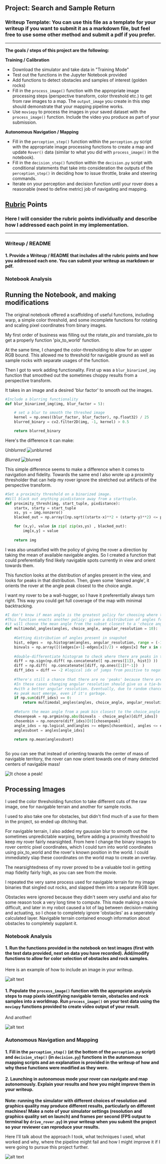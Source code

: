 ## Project: Search and Sample Return
### Writeup Template: You can use this file as a template for your writeup if you want to submit it as a markdown file, but feel free to use some other method and submit a pdf if you prefer.

---


**The goals / steps of this project are the following:**  

**Training / Calibration**  

* Download the simulator and take data in "Training Mode"
* Test out the functions in the Jupyter Notebook provided
* Add functions to detect obstacles and samples of interest (golden rocks)
* Fill in the `process_image()` function with the appropriate image processing steps (perspective transform, color threshold etc.) to get from raw images to a map.  The `output_image` you create in this step should demonstrate that your mapping pipeline works.
* Use `moviepy` to process the images in your saved dataset with the `process_image()` function.  Include the video you produce as part of your submission.

**Autonomous Navigation / Mapping**

* Fill in the `perception_step()` function within the `perception.py` script with the appropriate image processing functions to create a map and update `Rover()` data (similar to what you did with `process_image()` in the notebook). 
* Fill in the `decision_step()` function within the `decision.py` script with conditional statements that take into consideration the outputs of the `perception_step()` in deciding how to issue throttle, brake and steering commands. 
* Iterate on your perception and decision function until your rover does a reasonable (need to define metric) job of navigating and mapping.  

[//]: # (Image References)

[image1]: ./misc/rover_image.jpg
[image2]: ./calibration_images/example_grid1.jpg
[image3]: ./calibration_images/example_rock1.jpg
[fig1]: ./misc/fig1.png
[fig2]: ./misc/fig2.png
[fig3]: ./misc/fig3.png

## [Rubric](https://review.udacity.com/#!/rubrics/916/view) Points
### Here I will consider the rubric points individually and describe how I addressed each point in my implementation.  

---
### Writeup / README

#### 1. Provide a Writeup / README that includes all the rubric points and how you addressed each one.  You can submit your writeup as markdown or pdf.  

### Notebook Analysis

## Running the Notebook, and making modifications

The original notebook offered a scaffolding of useful functions, including warp, a simple color threshold, and some incomplete functions for rotating and scaling pixel coordinates from binary images.

My first order of business was filling out the rotate_pix and translate_pix to get a properly function 'pix_to_world' function.

At the same time, I changed the color-thresholding to allow for an upper RGB bound. This allowed me to threshold for navigable ground as well as sample rocks with separate usages of the function.

Then I got to work adding functionality. First up was a `blur_binarized_img` function that smoothed out the sometimes choppy results from a perspective transform.

It takes in an image and a desired 'blur factor' to smooth out the images.

```python
#Include a blurring functionality
def blur_binarized_img(img, blur_factor = 5):

    # set a blur to smooth the threshed image
    kernel = np.ones((blur_factor, blur_factor), np.float32) / 25
    blurred_binary = cv2.filter2D(img, -1, kernel) > 0.5

    return blurred_binary
```

Here's the difference it can make:

*Unblurred*
![unblurred][fig1]

*Blurred*
![blurred][fig2]

This simple difference seems to make a difference when it comes to navigation and fidelity. Towards the same end I also wrote up a proximity thresholder that can help my rover ignore the stretched out artifacts of the perspective transform.

```python
#Set a proximity threshold on a binarized image. 
#Will black out anything pixdistance away from a starttuple.
def proximity_thresh(img, start_tuple, pixdistance):
    startx, starty = start_tuple
    xs, ys = img.nonzero()
    blacked_out = np.array([np.sqrt((startx-x)**2 + (starty-y)**2) <= pixdistance for x,y in zip(xs,ys)])*1

    for (x,y), value in zip( zip(xs,ys) , blacked_out):
        img[x,y] = value
    
    return img
```

I was also unsatisfied with the policy of giving the rover a direction by taking the mean of available navigable angles. So I created a function that could preferentially find likely navigable spots currently in view and orient towards them.

This function looks at the distribution of angles present in the view, and looks for peaks in that distribution. Then, given some 'desired angle', it orients the rover at the angle peak closest to the choice angle.

I want my rover to be a wall-hugger, so I have it preferentially always turn right. This way you could get full coverage of the map with minimal backtracking.


```python
#I don't know if mean angle is the greatest policy for choosing where to go next.
#This function enacts another policy: given a distribution of angles from the binarized image,
#it will choose the mean angle from the subset closest to a 'choice angle'.
def multimodal_angles(angles, choice_angle, angular_resolution = 10):
    
    #Getting distribution of angles present in snapshot
    hist, edges =  np.histogram(angles, angular_resolution, range = (-1,1))
    binvals = np.array([((edges[x+1]-edges[x])/2) + edges[x] for x in range(len(edges)-1)])
    
    #double-differentiate histogram to check where there are peaks in the center and/or edges
    diff = np.sign(np.diff( np.concatenate([ np.zeros([1]), hist]) ))
    diff = np.diff(  np.concatenate([diff, np.ones([1])*-1])  ) 
    diff_idxs = diff == -2 #logical idx of jumps from positive to negative
    
    #There's still a chance that there are no 'peaks' because there are plateaus in angle freq.
    #In these cases changing angular resolution should give us a tie-breaker...so just going to recursively call
    #with a better angular resolution. Eventually, due to random chance occurences of angles, 
    #a peak must emerge, even if it's garbage.
    if np.sum(diff_idxs) == 0:
        return multimodal_angles(angles, choice_angle, angular_resolution + 1)
    
    #Return the mean angle from a peak bin closest to the choice_angle
    chosenpeak = np.argmin(np.abs(binvals - choice_angle)[diff_idxs])
    chosenbin = np.nonzero(diff_idxs)[0][chosenpeak]
    angle_idxs = np.logical_and(angles >= edges[chosenbin], angles <= edges[chosenbin + 1])
    anglesubset = angles[angle_idxs]
    
    return np.mean(anglesubset)
        
```

So you can see that instead of orienting towards the center of mass of navigable territory, the rover can now orient towards one of many detected centers of navigable mass!

![It chose a peak!][fig3]

## Processing Images

I used the color thresholding function to take different cuts of the raw image, one for navigable terrain and another for sample rocks.

I used to also take one for obstacles, but didn't find much of a use for them in the project, so ended up ditching that.

For navigable terrain, I also added my gaussian blur to smooth out the sometimes unpredictable warping, before adding a proximity threshold to keep my rover fairly nearsighted. From here I change the binary images to rover centric pixel coordinates, which I could turn into world coordinates using pix_to_world and the rover's known position in the world. I could immediately slap these coordinates on the world map to create an overlay.

The nearsightedness of my rover proved to be a valuable tool in getting map fidelity fairly high, as you can see from the movie.

I repeated the very same process used for navigable terrain for my image binaries that singled out rocks, and slapped them into a separate RGB layer.

Obstacles were ignored because they didn't seem very useful and also for some reason took a very long time to compute. This made making a movie difficult, and later in my robot caused a lot of lag between decision-making and actuating, so I chose to completely ignore 'obstacles' as a seperately calculated layer. Navigable terrain contained enough information about obstacles to completely supplant it.


### Notebook Analysis
#### 1. Run the functions provided in the notebook on test images (first with the test data provided, next on data you have recorded). Add/modify functions to allow for color selection of obstacles and rock samples.
Here is an example of how to include an image in your writeup.

![alt text][image1]

#### 1. Populate the `process_image()` function with the appropriate analysis steps to map pixels identifying navigable terrain, obstacles and rock samples into a worldmap.  Run `process_image()` on your test data using the `moviepy` functions provided to create video output of your result. 
And another! 

![alt text][image2]
### Autonomous Navigation and Mapping

#### 1. Fill in the `perception_step()` (at the bottom of the `perception.py` script) and `decision_step()` (in `decision.py`) functions in the autonomous mapping scripts and an explanation is provided in the writeup of how and why these functions were modified as they were.


#### 2. Launching in autonomous mode your rover can navigate and map autonomously.  Explain your results and how you might improve them in your writeup.  

**Note: running the simulator with different choices of resolution and graphics quality may produce different results, particularly on different machines!  Make a note of your simulator settings (resolution and graphics quality set on launch) and frames per second (FPS output to terminal by `drive_rover.py`) in your writeup when you submit the project so your reviewer can reproduce your results.**

Here I'll talk about the approach I took, what techniques I used, what worked and why, where the pipeline might fail and how I might improve it if I were going to pursue this project further.  



![alt text][image3]


